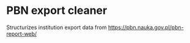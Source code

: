 # PBN export cleaner

Structurizes institution export data from https://pbn.nauka.gov.pl/pbn-report-web/

